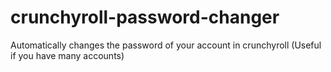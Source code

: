 # crunchyroll-password-changer
Automatically changes the password of your account in crunchyroll (Useful if you have many accounts)
